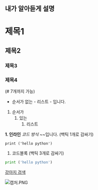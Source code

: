 내가 알아듣게 설명
-----------------------------------------------------------
# 제목1

## 제목2

### 제목3

### 제목4

(# 7개까지 가능)


- 순서가 없는 - 리스트 - 입니다.
1. 순서가
    1. 있는
        1. 리스트
        

**1. 인라인** *코드 방식* ~~입니다. (백틱 1개로 감싸기)

`print ('hello python')`

1. 코드블록 (백틱 3개로 감싸기)

```python
print ('hello python')

```

[강아지 검색](https://www.google.com/url?sa=i&url=https%3A%2F%2Fwww.hani.co.kr%2Farti%2Fanimalpeople%2Fcompanion_animal%2F879191.html&psig=AOvVaw32qNGbsWjPmSLw49ohxWM-&ust=1720680336224000&source=images&cd=vfe&opi=89978449&ved=0CBEQjRxqFwoTCICAhvPvm4cDFQAAAAAdAAAAABAP)

![캡처.PNG](https://prod-files-secure.s3.us-west-2.amazonaws.com/05a316eb-e82a-4d55-999b-fceb215af99f/6b534e34-563c-4f03-95eb-97831ac16517/%EC%BA%A1%EC%B2%98.png)
